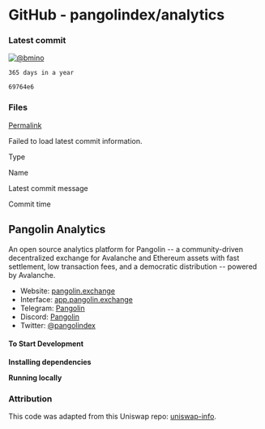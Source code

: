 # GitHub - pangolindex/analytics

### Latest commit

 [![@bmino](https://avatars.githubusercontent.com/u/10902767?s=48&v=4)](https://github.com/bmino)

```text
365 days in a year
```

`69764e6`

### Files <a id="files"></a>

[Permalink](https://github.com/pangolindex/analytics/tree/69764e6e318c11e223fd236c6f8b16353cb364b3)

 Failed to load latest commit information.

Type

Name

Latest commit message

Commit time

## Pangolin Analytics

An open source analytics platform for Pangolin -- a community-driven decentralized exchange for Avalanche and Ethereum assets with fast settlement, low transaction fees, and a democratic distribution -- powered by Avalanche.

* Website: [pangolin.exchange](https://pangolin.exchange/)
* Interface: [app.pangolin.exchange](https://app.pangolin.exchange/)
* Telegram: [Pangolin](https://t.me/pangolindex)
* Discord: [Pangolin](https://discord.com/invite/PARrDYYbfw)
* Twitter: [@pangolindex](https://twitter.com/pangolindex)

#### To Start Development

**Installing dependencies**

**Running locally**

### Attribution

This code was adapted from this Uniswap repo: [uniswap-info](https://github.com/Uniswap/uniswap-info).

